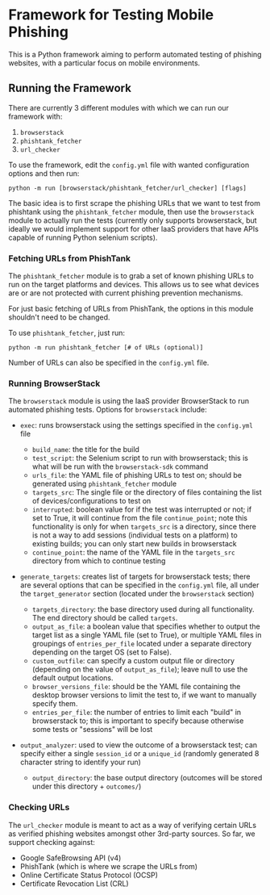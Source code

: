 # Framework for Testing Mobile Phishing
This is a Python framework aiming to perform automated testing of phishing websites, with a particular focus on mobile environments.

## Running the Framework
There are currently 3 different modules with which we can run our framework with:
1. `browserstack`
2. `phishtank_fetcher`
3. `url_checker`

To use the framework, edit the `config.yml` file with wanted configuration options and then run:
```
python -m run [browserstack/phishtank_fetcher/url_checker] [flags]
```

The basic idea is to first scrape the phishing URLs that we want to test from phishtank using the `phishtank_fetcher` module, then use the `browserstack` module to actually run the tests (currently only supports browserstack, but ideally we would implement support for other IaaS providers that have APIs capable of running Python selenium scripts). 



### Fetching URLs from PhishTank
The `phishtank_fetcher` module is to grab a set of known phishing URLs to run on the target platforms and devices. This allows us to see what devices are or are not protected with current phishing prevention mechanisms.

For just basic fetching of URLs from PhishTank, the options in this module shouldn't need to be changed.

To use `phishtank_fetcher`, just run:
```
python -m run phishtank_fetcher [# of URLs (optional)]
```
Number of URLs can also be specified in the `config.yml` file.



### Running BrowserStack
The `browserstack` module is using the IaaS provider BrowserStack to run automated phishing tests. Options for `browserstack` include:

- `exec`: runs browserstack using the settings specified in the `config.yml` file
    - `build_name`: the title for the build
    - `test_script`: the Selenium script to run with browserstack; this is what will be run with the `browserstack-sdk` command
    - `urls_file`: the YAML file of phishing URLs to test on; should be generated using `phishtank_fetcher` module
    - `targets_src`: The single file or the directory of files containing the list of devices/configurations to test on
    - `interrupted`: boolean value for if the test was interrupted or not; if set to True, it will continue from the file `continue_point`; note this functionality is only for when `targets_src` is a directory, since there is not a way to add sessions (individual tests on a platform) to existing builds; you can only start new builds in browserstack
    - `continue_point`: the name of the YAML file in the `targets_src` directory from which to continue testing

- `generate_targets`: creates list of targets for browserstack tests; there are several options that can be specified in the `config.yml` file, all under the `target_generator` section (located under the `browserstack` section)
    - `targets_directory`: the base directory used during all functionality. The end directory should be called `targets`.
    - `output_as_file`: a boolean value that specifies whether to output the target list as a single YAML file (set to True), or multiple YAML files in groupings of `entries_per_file` located under a separate directory depending on the target OS (set to False).
    - `custom_outfile`: can specify a custom output file or directory (depending on the value of `output_as_file`); leave null to use the default output locations.
    - `browser_versions_file`: should be the YAML file containing the desktop browser versions to limit the test to, if we want to manually specify them.
    - `entries_per_file`: the number of entries to limit each "build" in browserstack to; this is important to specify because otherwise some tests or "sessions" will be lost

- `output_analyzer`: used to view the outcome of a browserstack test; can specify either a single `session_id` or a `unique_id` (randomly generated 8 character string to identify your run)
    - `output_directory`: the base output directory (outcomes will be stored under this directory + `outcomes/`) 



### Checking URLs
The `url_checker` module is meant to act as a way of verifying certain URLs as verified phishing websites amongst other 3rd-party sources. So far, we support checking against:
- Google SafeBrowsing API (v4)
- PhishTank (which is where we scrape the URLs from)
- Online Certificate Status Protocol (OCSP)
- Certificate Revocation List (CRL)